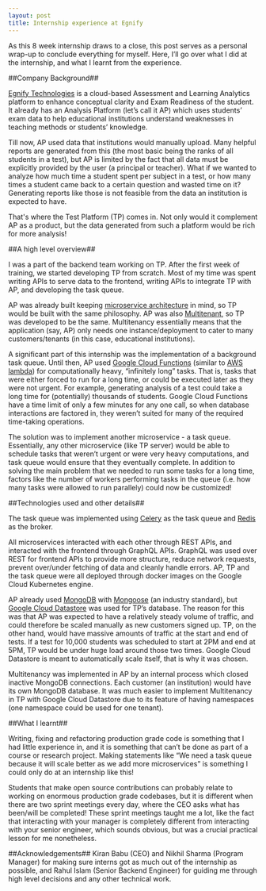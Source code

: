 ```yaml
---
layout: post
title: Internship experience at Egnify
---
```


As this 8 week internship draws to a close, this post serves as a personal wrap-up to conclude everything for myself. Here, I’ll go over what I did at the internship, and what I learnt from the experience.


##Company Background##

[Egnify Technologies](https://in.linkedin.com/company/egnify) is a cloud-based Assessment and Learning Analytics platform to enhance conceptual clarity and Exam Readiness of the student. It already has an Analysis Platform (let’s call it AP) which uses students’ exam data to help educational institutions understand weaknesses in teaching methods or students’ knowledge.

Till now, AP used data that institutions would manually upload. Many helpful reports are generated from this (the most basic being the ranks of all students in a test), but AP is limited by the fact that all data must be explicitly provided by the user (a principal or teacher). What if we wanted to analyze how much time a student spent per subject in a test, or how many times a student came back to a certain question and wasted time on it? Generating reports like those is not feasible from the data an institution is expected to have.

That's where the Test Platform (TP) comes in. Not only would it complement AP as a product, but the data generated from such a platform would be rich for more analysis!


##A high level overview##

I was a part of the backend team working on TP. After the first week of training, we started developing TP from scratch. Most of my time was spent writing APIs to serve data to the frontend, writing APIs to integrate TP with AP, and developing the task queue.

AP was already built keeping [microservice architecture](http://microservices.io/) in mind, so TP would be built with the same philosophy. AP was also [Multitenant](https://en.wikipedia.org/wiki/Multitenancy), so TP was developed to be the same. Multitenancy essentially means that the application (say, AP) only needs one instance/deployment to cater to many customers/tenants (in this case, educational institutions).

A significant part of this internship was the implementation of a background task queue. Until then, AP used [Google Cloud Functions](https://cloud.google.com/functions/) (similar to [AWS lambda](https://aws.amazon.com/lambda/)) for computationally heavy, “infinitely long” tasks. That is, tasks that were either forced to run for a long time, or could be executed later as they were not urgent. For example, generating analysis of a test could take a long time for (potentially) thousands of students. Google Cloud Functions have a time limit of only a few minutes for any one call, so when database interactions are factored in, they weren’t suited for many of the required time-taking operations.

The solution was to implement another microservice - a task queue. Essentially, any other microservice (like TP server) would be able to schedule tasks that weren’t urgent or were very heavy computations, and task queue would ensure that they eventually complete. In addition to solving the main problem that we needed to run some tasks for a long time, factors like the number of workers performing tasks in the queue (i.e. how many tasks were allowed to run parallely) could now be customized!


##Technologies used and other details##

The task queue was implemented using [Celery](http://www.celeryproject.org/) as the task queue and [Redis](https://redis.io/) as the broker.

All microservices interacted with each other through REST APIs, and interacted with the frontend through GraphQL APIs. GraphQL was used over REST for frontend APIs to provide more structure, reduce network requests, prevent over/under fetching of data and cleanly handle errors. AP, TP and the task queue were all deployed through docker images on the Google Cloud Kubernetes engine.

AP already used [MongoDB](https://www.mongodb.com/) with [Mongoose](http://mongoosejs.com/) (an industry standard), but [Google Cloud Datastore](https://cloud.google.com/datastore/) was used for TP’s database. The reason for this was that AP was expected to have a relatively steady volume of traffic, and could therefore be scaled manually as new customers signed up.
TP, on the other hand, would have massive amounts of traffic at the start and end of tests. If a test for 10,000 students was scheduled to start at 2PM and end at 5PM, TP would be under huge load around those two times. Google Cloud Datastore is meant to automatically scale itself, that is why it was chosen.

Multitenancy was implemented in AP by an internal process which closed inactive MongoDB connections. Each customer (an institution) would have its own MongoDB database. It was much easier to implement Multitenancy in TP with Google Cloud Datastore due to its feature of having namespaces (one namespace could be used for one tenant).


##What I learnt##

Writing, fixing and refactoring production grade code is something that I had little experience in, and it is something that can’t be done as part of a course or research project. Making statements like “We need a task queue because it will scale better as we add more microservices” is something I could only do at an internship like this!

Students that make open source contributions can probably relate to working on enormous production grade codebases, but it is different when there are two sprint meetings every day, where the CEO asks what has been/will be completed! These sprint meetings taught me a lot, like the fact that interacting with your manager is completely different from interacting with your senior engineer, which sounds obvious, but was a crucial practical lesson for me nonetheless.

##Acknowledgements##
Kiran Babu (CEO) and Nikhil Sharma (Program Manager) for making sure interns got as much out of the internship as possible, and Rahul Islam (Senior Backend Engineer) for guiding me through high level decisions and any other technical work.